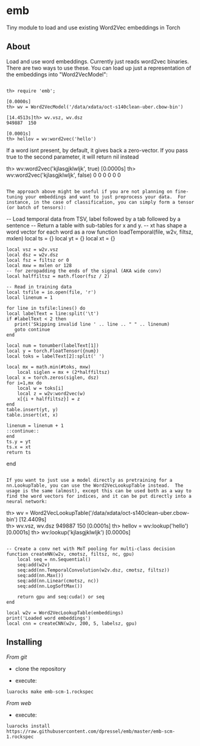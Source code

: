 # emb
Tiny module to load and use existing Word2Vec embeddings in Torch

About
-----

Load and use word embeddings.  Currently just reads word2vec binaries.  There are two ways to use these.  You can load up just a representation of the embeddings into "Word2VecModel":

```

th> require 'emb';
                                                                      [0.0000s]	
th> wv = Word2VecModel('/data/xdata/oct-s140clean-uber.cbow-bin')
                                                                      [14.4513s]th> wv.vsz, wv.dsz  
949887	150		
                                                                      [0.0001s]	
th> hellov = wv:word2vec('hello')

```

If a word isnt present, by default, it gives back a zero-vector.  If you pass true to the second parameter, it will return nil instead
      
th> wv:word2vec('kjlasgjklwljk', true)
                                                                      [0.0000s]	
th> wv:word2vec('kjlasgjklwljk', false)
 0
 0
 0
 0
 0
 0

```

The approach above might be useful if you are not planning on fine-tuning your embeddings and want to just preprocess your data.  For instance, in the case of classification, you can simply form a tensor (or batch of tensors):

```
-- Load temporal data from TSV, label followed by a tab followed by a sentence
-- Return a table with sub-tables for x and y. 
-- xt has shape a word vector for each word as a row
function loadTemporal(file, w2v, filtsz, mxlen)
    local ts = {}
    local yt = {}
    local xt = {}

    local vsz = w2v.vsz
    local dsz = w2v.dsz
    local fsz = filtsz or 0
    local mxw = mxlen or 128
    -- for zeropadding the ends of the signal (AKA wide conv)
    local halffiltsz = math.floor(fsz / 2)

    -- Read in training data
    local tsfile = io.open(file, 'r')
    local linenum = 1

    for line in tsfile:lines() do  
	local labelText = line:split('\t')
	if #labelText < 2 then
	   print('Skipping invalid line ' .. line .. " " .. linenum)
	   goto continue 
	end

	local num = tonumber(labelText[1])
	local y = torch.FloatTensor({num})
	local toks = labelText[2]:split(' ')

	local mx = math.min(#toks, mxw)
        local siglen = mx + (2*halffiltsz)
 	local x = torch.zeros(siglen, dsz)
	for i=1,mx do
	    local w = toks[i]
	    local z = w2v:word2vec(w)
	    x[{i + halffiltsz}] = z
	end
	table.insert(yt, y)
	table.insert(xt, x)
        
	linenum = linenum + 1
	::continue::
    end
    ts.y = yt
    ts.x = xt
    return ts
end
```

If you want to just use a model directly as pretraining for a nn.LookupTable, you can use the Word2VecLookupTable instead.  The usage is the same (almost), except this can be used both as a way to find the word vectors for indices, and it can be put directly into a neural network:

```
th> wv = Word2VecLookupTable('/data/xdata/oct-s140clean-uber.cbow-bin')
                                                                      [12.4409s]	
th> wv.vsz, wv.dsz
949887	150	
                                                                      [0.0001s]	
th> hellov = wv:lookup('hello')
                                                                      [0.0001s]	
th> wv:lookup('kjlasgjklwljk')
                                                                      [0.0000s]	
```

-- Create a conv net with MoT pooling for multi-class decision
function createNN(w2v, cmotsz, filtsz, nc, gpu)
    local seq = nn.Sequential()
    seq:add(w2v)
    seq:add(nn.TemporalConvolution(w2v.dsz, cmotsz, filtsz))
    seq:add(nn.Max())
    seq:add(nn.Linear(cmotsz, nc))
    seq:add(nn.LogSoftMax())

    return gpu and seq:cuda() or seq
end

local w2v = Word2VecLookupTable(embeddings)
print('Loaded word embeddings')
local cnn = createCNN(w2v, 200, 5, labelsz, gpu)
```

Installing
----------

*From git*

- clone the repository

- execute:
```
luarocks make emb-scm-1.rockspec
```

*From web*

- execute:
```
luarocks install https://raw.githubusercontent.com/dpressel/emb/master/emb-scm-1.rockspec
```
